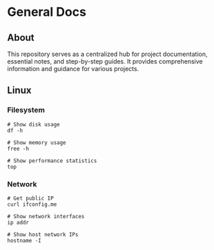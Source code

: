 # General Docs

## About

This repository serves as a centralized hub for project documentation, essential
notes, and step-by-step guides. It provides comprehensive information and
guidance for various projects.

## Linux

### Filesystem

```shell
# Show disk usage
df -h

# Show memory usage
free -h

# Show performance statistics
top
```

### Network

```shell
# Get public IP
curl ifconfig.me

# Show network interfaces
ip addr

# Show host network IPs
hostname -I
```
